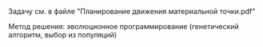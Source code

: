 Задачу см. в файле \"Планирование движения материальной точки.pdf\"

Метод решения: эволюционное программирование (генетический алгоритм,
выбор из популяций)
